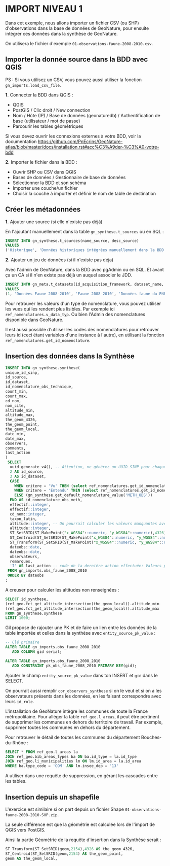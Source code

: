 # IMPORT NIVEAU 1

Dans cet exemple, nous allons importer un fichier CSV (ou SHP)
d'observations dans la base de données de GeoNature, pour ensuite
intégrer ces données dans la synthèse de GeoNature.

On utilisera le fichier d'exemple `01-observations-faune-2008-2010.csv`.

## Importer la donnée source dans la BDD avec QGIS

PS : Si vous utilisez un CSV, vous pouvez aussi utiliser la fonction
`gn_imports.load_csv_file`.

**1.** Connecter la BDD dans QGIS :

-   QGIS
-   PostGIS / Clic droit / New connection
-   Nom / Hôte (IP) / Base de données (geonaturedb) / Authentification
    de base (utilisateur / mot de passe)
-   Parcourir les tables géométriques

Si vous devez ouvrir les connexions externes à votre BDD, voir la
documentation
<https://github.com/PnEcrins/GeoNature-atlas/blob/master/docs/installation.rst#acc%C3%A9der-%C3%A0-votre-bdd>

**2.** Importer le fichier dans la BDD :

-   Ouvrir SHP ou CSV dans QGIS
-   Bases de données / Gestionnaire de base de données
-   Sélectionner la BDD et son schéma
-   Importer une couche/un fichier
-   Choisir la couche à importer et définir le nom de table de
    destination

## Créer les métadonnées

**1.** Ajouter une source (si elle n'existe pas déjà)

En l'ajoutant manuellement dans la table `gn_synthese.t_sources` ou en
SQL :

``` sql
INSERT INTO gn_synthese.t_sources(name_source, desc_source)
VALUES
('Historique', 'Données historiques intégrées manuellement dans la BDD')
```

**2.** Ajouter un jeu de données (si il n'existe pas déja)

Avec l'admin de GeoNature, dans la BDD avec pgAdmin ou en SQL. Et avant
ça un CA si il n'en existe pas déjà un auquel associer le JDD.

``` sql
INSERT INTO gn_meta.t_datasets(id_acquisition_framework, dataset_name, dataset_shortname, dataset_desc, id_nomenclature_data_type, keywords, marine_domain, terrestrial_domain, active)
VALUES
(1, 'Données Faune 2008-2010', 'Faune 2008-2010', 'Données faune du PNE entre 2008 et 2010', 326, 'Faune, PNE', FALSE, TRUE, TRUE)
```

Pour retrouver les valeurs d'un type de nomenclature, vous pouvez
utiliser les vues qui les rendent plus lisibles. Par exemple ici
`ref_nomenclatures.v_data_typ`. Ou bien l'Admin des nomenclatures
disponible dans GeoNature.

Il est aussi possible d'utiliser les codes des nomenclatures pour
retrouver leurs id (ceci étant variables d'une instance à l'autre), en
utilisant la fonction `ref_nomenclatures.get_id_nomenclature`.

## Insertion des données dans la Synthèse

``` sql
INSERT INTO gn_synthese.synthese(
unique_id_sinp,
id_source,
id_dataset,
id_nomenclature_obs_technique,
count_min,
count_max,
cd_nom,
nom_cite,
altitude_min,
altitude_max,
the_geom_4326,
the_geom_point,
the_geom_local,
date_min,
date_max,
observers,
comments,
last_action
)
 SELECT
  uuid_generate_v4(), -- Attention, ne générez un UUID_SINP pour chaque obs que si vous êtes surs qu'elles n'en ont pas déjà un
  2 AS id_source,
  3 AS id_dataset,
  CASE
    WHEN critere = 'Vu' THEN (select ref_nomenclatures.get_id_nomenclature('METH_OBS','0'))
    WHEN critere = 'Entendu' THEN (select ref_nomenclatures.get_id_nomenclature('METH_OBS','1'))
    ELSE (gn_synthese.get_default_nomenclature_value('METH_OBS'))
  END AS id_nomenclature_obs_meth,
  effectif::integer,
  effectif::integer,
  cd_nom::integer,
  taxon_latin,
  altitude::integer, -- On pourrait calculer les valeurs manquantes avec la fonction ref_geo.fct_get_altitude_intersection
  altitude::integer,
  ST_SetSRID(ST_MakePoint("x_WGS84"::numeric, "y_WGS84"::numeric),4326) AS the_geom_4326,
  ST_Centroid(ST_SetSRID(ST_MakePoint("x_WGS84"::numeric, "y_WGS84"::numeric),4326)) AS the_geom_point,
  ST_Transform(ST_SetSRID(ST_MakePoint("x_WGS84"::numeric, "y_WGS84"::numeric),4326),2154) AS the_geom_local,
  dateobs::date,
  dateobs::date,
  observateurs,
  remarques,
  'I' AS last_action -- code de la dernière action effectuée: Valeurs possibiles 'I': insert, 'U': update
 FROM gn_imports.obs_faune_2008_2010
 ORDER BY dateobs
;
```

A creuser pour calculer les altitudes non renseignées :

``` sql
SELECT id_synthese, 
(ref_geo.fct_get_altitude_intersection(the_geom_local)).altitude_min
(ref_geo.fct_get_altitude_intersection(the_geom_local)).altitude_max
FROM gn_synthese.synthese
LIMIT 1000;
```

Gil propose de rajouter une PK et de faire un lien entre les données de
la table importée et celles dans la synthèse avec
`entity_source_pk_value` :

``` sql
-- Clé primaire
ALTER TABLE gn_imports.obs_faune_2008_2010
   ADD COLUMN gid serial;

ALTER TABLE gn_imports.obs_faune_2008_2010
   ADD CONSTRAINT pk_obs_faune_2008_2010 PRIMARY KEY(gid);
```

Ajouter le champ `entity_source_pk_value` dans ton INSERT et `gid` dans
le SELECT.

On pourrait aussi remplir `cor_observers_synthese` si on le veut et si
on a les observateurs présents dans les données, en les faisant
correspondre avec leurs `id_role`.

L'installation de GeoNature intègre les communes de toute la France
métropolitaine. Pour alléger la table `ref_geo.l_areas`, il peut être
pertinent de supprimer les communes en dehors du territoire de travail.
Par exemple, supprimer toutes les communes en dehors du département.

Pour retrouver le détail de toutes les communes du département
Bouches-du-Rhône :

``` sql
SELECT * FROM ref_geo.l_areas la
JOIN ref_geo.bib_areas_types ba ON ba.id_type = la.id_type
JOIN ref_geo.li_municipalities lm ON lm.id_area = la.id_area
WHERE ba.type_code = 'COM' AND lm.insee_dep = '13'
```

A utiliser dans une requête de suppression, en gérant les cascades entre
les tables.

## Insertion depuis un shapefile

L'exercice est similaire si on part depuis un fichier Shape `01-observations-faune-2008-2010-SHP.zip`.

La seule différence est que la géométrie est calculée lors de l'import
de QGIS vers PostGIS.

Ainsi la partie Géométrie de la requête d'insertion dans la Synthèse
serait :

``` sql
ST_Transform(ST_SetSRID(geom,2154),4326 AS the_geom_4326,
ST_Centroid(ST_SetSRID(geom,2154) AS the_geom_point,
geom AS the_geom_local,
```
